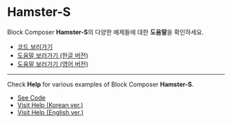 # Hamster-S  
Block Composer **Hamster-S**의 다양한 예제들에 대한 **도움말**을 확인하세요.

- [코드 보러가기](/example/Code)
- [도움말 보러가기 (한글 버전)](/example/Help/KR)
- [도움말 보러가기 (영어 버전)](/example/Help/EN)

---  
Check **Help** for various examples of Block Composer **Hamster-S**.  

- [See Code](/example/Code)
- [Visit Help (Korean ver.)](/example/Help/KR)
- [Visit Help (English ver.)](/example/Help/EN)
